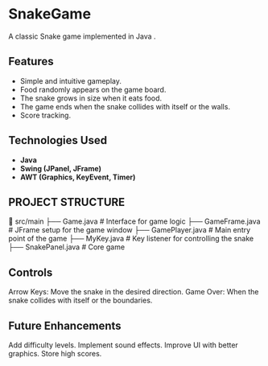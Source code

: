 # SnakeGame

A classic Snake game implemented in Java .

## Features
- Simple and intuitive gameplay.
- Food randomly appears on the game board.
- The snake grows in size when it eats food.
- The game ends when the snake collides with itself or the walls.
- Score tracking.

## Technologies Used
- **Java**
- **Swing (JPanel, JFrame)**
- **AWT (Graphics, KeyEvent, Timer)**

 ## PROJECT STRUCTURE 
📂 src/main
 ├── Game.java           # Interface for game logic
 ├── GameFrame.java      # JFrame setup for the game window
 ├── GamePlayer.java     # Main entry point of the game
 ├── MyKey.java          # Key listener for controlling the snake
 ├── SnakePanel.java     # Core game

 
## Controls
Arrow Keys: Move the snake in the desired direction.
Game Over: When the snake collides with itself or the boundaries.

## Future Enhancements
Add difficulty levels.
Implement sound effects.
Improve UI with better graphics.
Store high scores.

